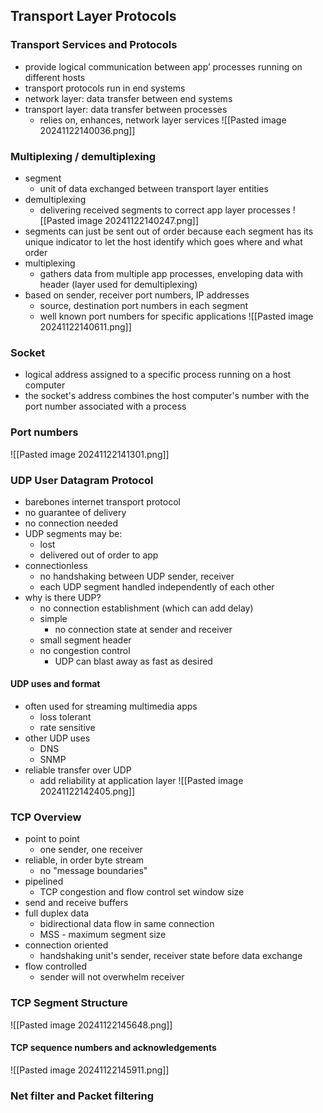 ## Transport Layer Protocols 

### Transport Services and Protocols
- provide logical communication between app’ processes running on different hosts  
- transport protocols run in end systems  
- network layer: data transfer between end systems  
- transport layer: data transfer between processes  
	- relies on, enhances, network  layer services
![[Pasted image 20241122140036.png]]

### Multiplexing / demultiplexing 
- segment
	- unit of data exchanged between transport layer entities 
- demultiplexing
	- delivering received segments to correct app layer processes 
![[Pasted image 20241122140247.png]]
- segments can just be sent out of order because each segment has its unique indicator to let the host identify which goes where and what order 
- multiplexing
	- gathers data from multiple app processes, enveloping data with header (layer used for demultiplexing)
- based on sender, receiver port numbers, IP addresses
	- source, destination port numbers in each segment
	- well known port numbers for specific applications 
![[Pasted image 20241122140611.png]]

### Socket
- logical address assigned to a specific process running on a host computer
- the socket's address combines the host computer's number with the port number associated with a process

### Port numbers
![[Pasted image 20241122141301.png]]

### UDP User Datagram Protocol
- barebones internet transport protocol
- no guarantee of delivery
- no connection needed
- UDP segments may be:
	- lost
	- delivered out of order to app
- connectionless
	- no handshaking between UDP sender, receiver
	- each UDP segment handled independently of each other 
- why is there UDP?
	- no connection establishment (which can add delay)
	- simple
		- no connection state at sender and receiver 
	- small segment header
	- no congestion control
		- UDP can blast away as fast as desired 

#### UDP uses and format
- often used for streaming multimedia apps
	- loss tolerant
	- rate sensitive
- other UDP uses
	- DNS
	- SNMP
- reliable transfer over UDP
	- add reliability at application layer 
![[Pasted image 20241122142405.png]]

### TCP Overview
- point to point
	- one sender, one receiver
- reliable, in order byte stream
	- no "message boundaries"
- pipelined
	- TCP congestion and flow control set window size
- send and receive buffers
- full duplex data
	- bidirectional data flow in same connection
	- MSS - maximum segment size
- connection oriented
	- handshaking unit's sender, receiver state before data exchange
- flow controlled
	- sender will not overwhelm receiver 

### TCP Segment Structure
![[Pasted image 20241122145648.png]]

#### TCP sequence numbers and acknowledgements
![[Pasted image 20241122145911.png]]

### Net filter and Packet filtering 
